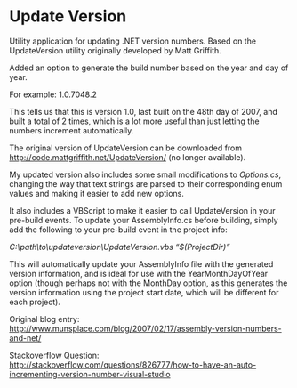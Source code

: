 Update Version
=============

Utility application for updating .NET version numbers.  Based on the UpdateVersion utility originally developed by Matt Griffith.

Added an option to generate the build number based on the year and day of year.

For example:
1.0.7048.2

This tells us that this is version 1.0, last built on the 48th day of 2007, and built a total of 2 times, which is a lot more useful than just letting the numbers increment automatically.

The original version of UpdateVersion can be downloaded from <a href="http://code.mattgriffith.net/UpdateVersion/" target="_blank">http://code.mattgriffith.net/UpdateVersion/</a> (no longer available).

My updated version also includes some small modifications to <em>Options.cs</em>, changing the way that text strings are parsed to their corresponding enum values and making it easier to add new options.

It also includes a VBScript to make it easier to call UpdateVersion in your pre-build events. To update your AssemblyInfo.cs before building, simply add the following to your pre-build event in the project info:

<em>C:\path\to\updateversion\UpdateVersion.vbs &#8220;$(ProjectDir)&#8221;</em>

This will automatically update your AssemblyInfo file with the generated version information, and is ideal for use with the YearMonthDayOfYear option (though perhaps not with the MonthDay option, as this generates the version information using the project start date, which will be different for each project).

Original blog entry:<br/>
http://www.munsplace.com/blog/2007/02/17/assembly-version-numbers-and-net/

Stackoverflow Question:<br/>
http://stackoverflow.com/questions/826777/how-to-have-an-auto-incrementing-version-number-visual-studio
